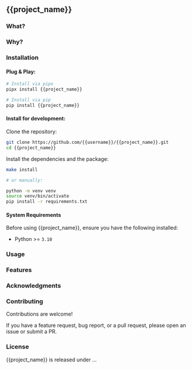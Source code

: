 ## {{project_name}}


### What?


### Why?


### Installation

#### Plug & Play:
```bash
# Install via pipx
pipx install {{project_name}}

# Install via pip
pip install {{project_name}}
```

#### Install for development:

Clone the repository:
```bash
git clone https://github.com/{{username}}/{{project_name}}.git
cd {{project_name}}
```

Install the dependencies and the package:
```bash
make install

# or manually:

python -m venv venv
source venv/bin/activate
pip install -r requirements.txt
```

#### System Requirements

Before using {{project_name}}, ensure you have the following installed:

- Python >= `3.10`


### Usage


### Features


### Acknowledgments


### Contributing

Contributions are welcome!

If you have a feature request, bug report, or a pull request, please open an issue or submit a PR.


### License

{{project_name}} is released under ...

